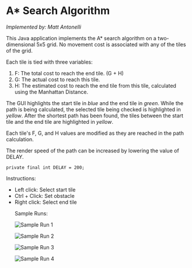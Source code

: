 A* Search Algorithm
========
<i>Implemented by: Matt Antonelli</i>

This Java application implements the A* search algorithm on a two-dimensional 5x5 grid. No movement cost
is associated with any of the tiles of the grid.

Each tile is tied with three variables:
<ol><li>F: The total cost to reach the end tile. (G + H)</li>
<li>G: The actual cost to reach this tile.</li>
<li>H: The estimated cost to reach the end tile from this tile, calculated using the Manhattan Distance.</li></ol>

The GUI highlights the start tile in <i>blue</i> and the end tile in <i>green</i>. While the path is being calculated, the
selected tile being checked is highlighted in <i>yellow</i>. After the shortest path has been found, the tiles between the
start tile and the end tile are highlighted in <i>yellow</i>.

Each tile's F, G, and H values are modified as they are reached in the path calculation.

The render speed of the path can be increased by lowering the value of DELAY.

	private final int DELAY = 200;

Instructions:
<ul><li>Left click: Select start tile</li>
<li>Ctrl + Click: Set obstacle</li>
<li>Right click: Select end tile</li>



Sample Runs:

![Sample Run 1](http://tunabytes.com/imgdump/astar1.png)

![Sample Run 2](http://tunabytes.com/imgdump/astar2.png)

![Sample Run 3](http://tunabytes.com/imgdump/astar3.png)

![Sample Run 4](http://tunabytes.com/imgdump/astar4.png)